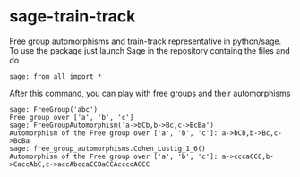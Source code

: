 sage-train-track
================

Free group automorphisms and train-track representative in python/sage. To use the package just launch Sage in the repository containg the files and do

    sage: from all import *

After this command, you can play with free groups and their automorphisms

    sage: FreeGroup('abc')
    Free group over ['a', 'b', 'c']
    sage: FreeGroupAutomorphism('a->bCb,b->Bc,c->BcBa')
    Automorphism of the Free group over ['a', 'b', 'c']: a->bCb,b->Bc,c->BcBa
    sage: free_group_automorphisms.Cohen_Lustig_1_6()
    Automorphism of the Free group over ['a', 'b', 'c']: a->cccaCCC,b->CaccAbC,c->accAbccaCCBaCCAccccACCC
